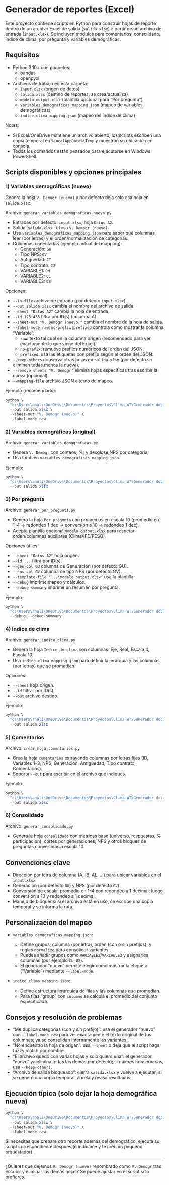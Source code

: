 # Generador de reportes (Excel)

Este proyecto contiene scripts en Python para construir hojas de reporte dentro de un archivo Excel de salida (`salida.xlsx`) a partir de un archivo de entrada (`input.xlsx`). Se incluyen módulos para comentarios, consolidado, índice de clima, por pregunta y variables demográficas.

## Requisitos

- Python 3.10+ con paquetes:
  - pandas
  - openpyxl
- Archivos de trabajo en esta carpeta:
  - `input.xlsx` (origen de datos)
  - `salida.xlsx` (destino de reportes; se crea/actualiza)
  - `modelo output.xlsx` (plantilla opcional para “Por pregunta”)
  - `variables_demograficas_mapping.json` (mapeo de variables demográficas)
  - `indice_clima_mapping.json` (mapeo del índice de clima)

Notas:
- Si Excel/OneDrive mantiene un archivo abierto, los scripts escriben una copia temporal en `%LocalAppData%\Temp` y muestran su ubicación en consola.
- Todos los comandos están pensados para ejecutarse en Windows PowerShell.

## Scripts disponibles y opciones principales

### 1) Variables demográficas (nuevo)

Genera la hoja `V. Demogr (nuevo)` y por defecto deja solo esa hoja en `salida.xlsx`.

Archivo: `generar_variables_demograficas_nueva.py`

- Entradas por defecto: `input.xlsx`, hoja `Datos A2`.
- Salida: `salida.xlsx` → hoja `V. Demogr (nuevo)`.
- Usa `variables_demograficas_mapping.json` para saber qué columnas leer (por letras) y el orden/normalización de categorías.
- Columnas conectadas (ejemplo actual del mapping):
  - Generación: `GU`
  - Tipo NPS: `GV`
  - Antigüedad: `CI`
  - Tipo contrato: `CJ`
  - VARIABLE1: `CM`
  - VARIABLE2: `CL`
  - VARIABLE3: `GS`

Opciones:
- `--in-file` archivo de entrada (por defecto `input.xlsx`).
- `--out salida.xlsx` cambia el nombre del archivo de salida.
- `--sheet "Datos A2"` cambia la hoja de entrada.
- `--id 123 456` filtra por ID(s) (columna A).
- `--sheet-out "V. Demogr (nuevo)"` cambia el nombre de la hoja de salida.
- `--label-mode raw|no-prefix|prefixed` controla cómo mostrar la columna “Variable”:
  - `raw`: texto tal cual en la columna origen (recomendado para ver exactamente lo que viene del Excel).
  - `no-prefix`: remueve prefijos numéricos del orden del JSON.
  - `prefixed`: usa las etiquetas con prefijo según el orden del JSON.
- `--keep-others` conserva otras hojas en `salida.xlsx` (por defecto se eliminan todas menos la nueva).
- `--remove-sheets "V. Demogr"` elimina hojas específicas tras escribir la nueva (opcional).
- `--mapping-file` archivo JSON alterno de mapeo.

Ejemplo (recomendado):
```powershell
python \
  "c:\Users\anali\OneDrive\Documentos\Proyectos\Clima WT\Generador documento de analisis\generar_variables_demograficas_nueva.py" \
  --out salida.xlsx \
  --sheet-out "V. Demogr (nuevo)" \
  --label-mode raw
```

### 2) Variables demográficas (original)

Archivo: `generar_variables_demograficas.py`

- Genera `V. Demogr` con conteos, %, y desglose NPS por categoría.
- Usa también `variables_demograficas_mapping.json`.

Ejemplo:
```powershell
python \
  "c:\Users\anali\OneDrive\Documentos\Proyectos\Clima WT\Generador documento de analisis\generar_variables_demograficas.py" \
  --out salida.xlsx
```

### 3) Por pregunta

Archivo: `generar_por_pregunta.py`

- Genera la hoja `Por pregunta` con promedios en escala 10 (promedio en 1–4 → redondeo 1 dec → conversión a 10 → redondeo 1 dec).
- Acepta plantilla opcional `modelo output.xlsx` para respetar orden/columnas auxiliares (Clima/IFE/PESO).

Opciones útiles:
- `--sheet "Datos A2"` hoja origen.
- `--id ...` filtra por ID(s).
- `--gen-col GU` columna de Generación (por defecto GU).
- `--nps-col GV` columna de tipo NPS (por defecto GV).
- `--template-file "...\modelo output.xlsx"` usa la plantilla.
- `--debug` imprime mapeo y cálculos.
- `--debug-summary` imprime un resumen por pregunta.

Ejemplo:
```powershell
python \
  "c:\Users\anali\OneDrive\Documentos\Proyectos\Clima WT\Generador documento de analisis\generar_por_pregunta.py" \
  --debug --debug-summary
```

### 4) Índice de clima

Archivo: `generar_indice_clima.py`

- Genera la hoja `Indice de clima` con columnas: Eje, Real, Escala 4, Escala 10.
- Usa `indice_clima_mapping.json` para definir la jerarquía y las columnas (por letras) que se promedian.

Opciones:
- `--sheet` hoja origen.
- `--id` filtrar por ID(s).
- `--out` archivo destino.

Ejemplo:
```powershell
python \
  "c:\Users\anali\OneDrive\Documentos\Proyectos\Clima WT\Generador documento de analisis\generar_indice_clima.py" \
  --out salida.xlsx
```

### 5) Comentarios

Archivo: `crear_hoja_comentarios.py`

- Crea la hoja `comentarios` extrayendo columnas por letras fijas (ID, Variables 1–3, NPS, Generación, Antigüedad, Tipo contrato, Comentarios).
- Soporta `--out` para escribir en el archivo que indiques.

Ejemplo:
```powershell
python \
  "c:\Users\anali\OneDrive\Documentos\Proyectos\Clima WT\Generador documento de analisis\crear_hoja_comentarios.py" \
  --out salida.xlsx
```

### 6) Consolidado

Archivo: `generar_consolidado.py`

- Genera la hoja `consolidado` con métricas base (universo, respuestas, % participación), cortes por generaciones, NPS y otros bloques de preguntas convertidas a escala 10.

## Convenciones clave

- Dirección por letra de columna (A, IB, AL, …) para ubicar variables en el `input.xlsx`.
- Generación (por defecto `GU`) y NPS (por defecto `GV`).
- Conversión de escala: promedio en 1–4 con redondeo a 1 decimal; luego conversión a 10 y redondeo a 1 decimal.
- Manejo de bloqueos: si el archivo está en uso, se escribe una copia temporal y se informa la ruta.

## Personalización del mapeo

- `variables_demograficas_mapping.json`:
  - Define grupos, columna (por letra), orden (con o sin prefijos), y reglas `normalize` para consolidar variantes.
  - Puedes añadir grupos como `VARIABLE2`/`VARIABLE3` y asignarles columnas (por ejemplo `CL`, `GS`).
  - El generador “nuevo” permite elegir cómo mostrar la etiqueta (“Variable”) mediante `--label-mode`.

- `indice_clima_mapping.json`:
  - Define estructura jerárquica de filas y las columnas que promedian.
  - Para filas “group” con `columns` se calcula el promedio del conjunto especificado.

## Consejos y resolución de problemas

- “Me duplica categorías (con y sin prefijo)”: usa el generador “nuevo” con `--label-mode raw` para ver exactamente el texto original de tus columnas; ya se consolidan internamente las variantes.
- “No encuentro la hoja de origen”: usa `--sheet` o deja que el script haga fuzzy match por nombre.
- “El archivo quedó con varias hojas y solo quiero una”: el generador “nuevo” ya elimina todas las demás por defecto; si quieres conservarlas, usa `--keep-others`.
- “Archivo de salida bloqueado”: cierra `salida.xlsx` y vuelve a ejecutar; si se generó una copia temporal, ábrela y revisa resultados.

## Ejecución típica (solo dejar la hoja demográfica nueva)

```powershell
python \
  "c:\Users\anali\OneDrive\Documentos\Proyectos\Clima WT\Generador documento de analisis\generar_variables_demograficas_nueva.py" \
  --out salida.xlsx \
  --sheet-out "V. Demogr (nuevo)" \
  --label-mode raw
```

Si necesitas que prepare otro reporte además del demográfico, ejecuta su script correspondiente después (o indícame y te creo un pequeño orquestador).

---

¿Quieres que dejemos `V. Demogr (nuevo)` renombrado como `V. Demogr` tras escribir y eliminar las demás hojas? Se puede ajustar en el script si lo prefieres.
